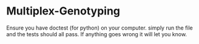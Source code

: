 # Multiplex-Genotyping

Ensure you have doctest (for python) on your computer. simply run the file and the tests should all pass. If anything
goes wrong it will let you know.
